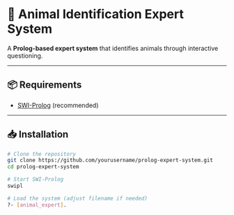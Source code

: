 # 🐾 Animal Identification Expert System

A **Prolog-based expert system** that identifies animals through interactive questioning.

---

## 📦 Requirements

- [SWI-Prolog](https://www.swi-prolog.org/) (recommended)

---

## 📥 Installation

```bash
# Clone the repository
git clone https://github.com/yourusername/prolog-expert-system.git
cd prolog-expert-system

# Start SWI-Prolog
swipl

# Load the system (adjust filename if needed)
?- [animal_expert].
